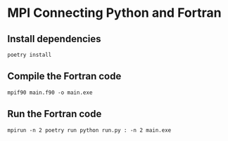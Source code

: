 # MPI Connecting Python and Fortran

## Install dependencies

```shell
poetry install
```

## Compile the Fortran code

```shell
mpif90 main.f90 -o main.exe
```

## Run the Fortran code

```shell
mpirun -n 2 poetry run python run.py : -n 2 main.exe
```
